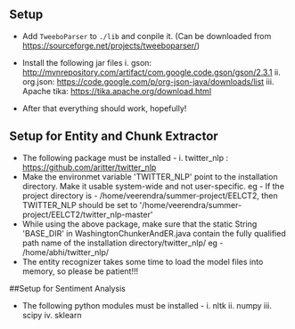 ## Setup
- Add `TweeboParser` to `./lib` and conpile it. (Can be downloaded from https://sourceforge.net/projects/tweeboparser/)

- Install the following jar files
	i. gson: http://mvnrepository.com/artifact/com.google.code.gson/gson/2.3.1
	ii. org.json: https://code.google.com/p/org-json-java/downloads/list
	iii. Apache tika: https://tika.apache.org/download.html
	
- After that everything should work, hopefully!


## Setup for Entity and Chunk Extractor
- The following package must be installed - 
    i. twitter_nlp : https://github.com/aritter/twitter_nlp
- Make the environmet variable 'TWITTER_NLP' point to the installation directory. Make it usable system-wide and not user-specific.
    eg - If the project directory is - /home/veerendra/summer-project/EELCT2, then TWITTER_NLP should be set to '/home/veerendra/summer-project/EELCT2/twitter_nlp-master'
- While using the above package, make sure that the static String 'BASE_DIR' in WashingtonChunkerAndER.java contain the
  fully qualified path name of the installation directory/twitter_nlp/
  eg - /home/abhi/twitter_nlp/
- The entity recognizer takes some time to load the model files into memory, so please be patient!!!

##Setup for Sentiment Analysis
- The following python modules must be installed -
    i. nltk
    ii. numpy
    iii. scipy
    iv. sklearn
